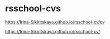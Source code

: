 # rsschool-cvs
https://Irina-Sikiritskaya.github.io/rsschool-cv/cv

https://Irina-Sikiritskaya.github.io/rsschool-cv/